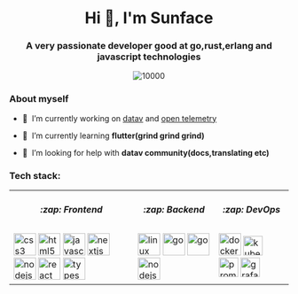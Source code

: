 <h1 align="center">Hi 👋, I'm Sunface</h1>
<h3 align="center">A very passionate developer good at go,rust,erlang and javascript technologies</h3>

<p align="middle">
   <img src="https://komarev.com/ghpvc/?username=sunface" alt="10000" />
</p>

### About myself

- 🔭&nbsp;&nbsp;I’m currently working on [datav](https://github.com/apm-ai/datav) and [open telemetry](https://github.com/open-telemetry)

- 🌱&nbsp;&nbsp;I’m currently learning **flutter(grind grind grind)**

- 🤝&nbsp;&nbsp;I’m looking for help with **datav community(docs,translating etc)**

### Tech stack:
<table>
<tr>
    <td><h5 align="center">:zap: Frontend</h5></td>
    <td><h5 align="center">:zap: Backend</h5></td>
    <td><h5 align="center">:zap: DevOps</h5></td>
</tr>
<tr>
    <td valign="top"> 
     <img src="https://devicons.github.io/devicon/devicon.git/icons/css3/css3-original-wordmark.svg" alt="css3" width="40" height="40"/> 
     <img src="https://devicons.github.io/devicon/devicon.git/icons/html5/html5-original-wordmark.svg" alt="html5" width="40" height="40"/> 
     <img src="https://devicons.github.io/devicon/devicon.git/icons/javascript/javascript-original.svg" alt="javascript" width="40" height="40"/> 
     <img src="https://cdn.worldvectorlogo.com/logos/nextjs-3.svg" alt="nextjs" width="40" heiht="40"/> 
     <img src="https://devicons.github.io/devicon/devicon.git/icons/nodejs/nodejs-original-wordmark.svg" alt="nodejs" width="40" height="40"/> 
     <img src="https://devicons.github.io/devicon/devicon.git/icons/react/react-original-wordmark.svg" alt="react" width="40" height="40"/> 
     <img src="https://devicons.github.io/devicon/devicon.git/icons/typescript/typescript-original.svg" alt="typescript" width="40" height="40"/>
    </td>
    <td valign="top"> 
        <img src="https://devicons.github.io/devicon/devicon.git/icons/linux/linux-original.svg" alt="linux" width="40" height="40"/> 
        <img src="https://devicons.github.io/devicon/devicon.git/icons/go/go-original.svg" alt="go" width="40" height="40"/> 
       <img src="https://devicons.github.io/devicon/devicon.git/icons/rust/rust-plain.svg" alt="go" width="40" height="40"/> 
        <img src="https://devicons.github.io/devicon/devicon.git/icons/nodejs/nodejs-original-wordmark.svg" alt="nodejs" width="40" height="40"/> 
    </td>
    <td valign="top">
        <img src="https://devicons.github.io/devicon/devicon.git/icons/docker/docker-original-wordmark.svg" alt="docker" width="40" height="40"/> 
        <img src="https://www.vectorlogo.zone/logos/kubernetes/kubernetes-icon.svg" alt="kubernetes" width="35" height="35"/> 
        <img src="https://www.vectorlogo.zone/logos/prometheusio/prometheusio-icon.svg" alt="prometheus" width="35" height="35"/>
        <img src="https://www.vectorlogo.zone/logos/grafana/grafana-icon.svg" alt="grafana" width="35" height="35"/>
    </td>
</tr>
</table>
